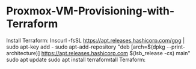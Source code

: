 # Proxmox-VM-Provisioning-with-Terraform


Install Terraform: 
Inscurl -fsSL https://apt.releases.hashicorp.com/gpg | sudo apt-key add -
sudo apt-add-repository "deb [arch=$(dpkg --print-architecture)] https://apt.releases.hashicorp.com $(lsb_release -cs) main"
sudo apt update
sudo apt install terraformtall Terraform:
